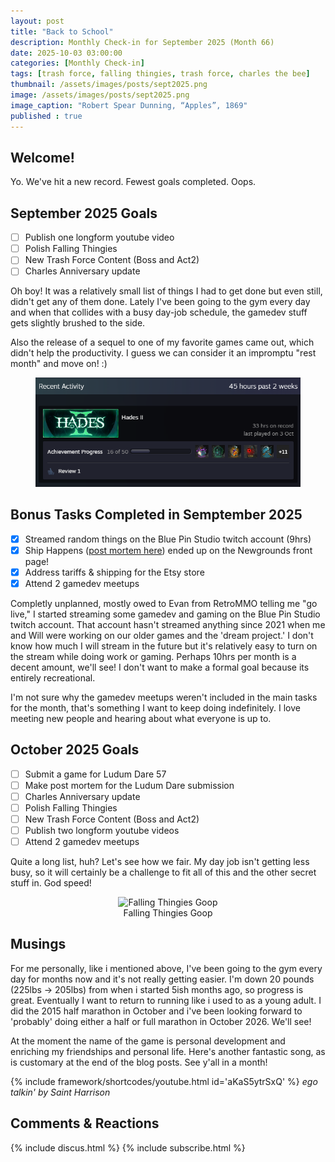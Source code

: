 ```yaml
---
layout: post
title: "Back to School"
description: Monthly Check-in for September 2025 (Month 66)
date: 2025-10-03 03:00:00
categories: [Monthly Check-in]
tags: [trash force, falling thingies, trash force, charles the bee]
thumbnail: /assets/images/posts/sept2025.png
image: /assets/images/posts/sept2025.png
image_caption: "Robert Spear Dunning, “Apples”, 1869"
published : true
---
```


## Welcome!
Yo. We've hit a new record. Fewest goals completed. Oops.


## September 2025 Goals 
  - [ ] Publish one longform youtube video 
  - [ ] Polish Falling Thingies 
  - [ ] New Trash Force Content (Boss and Act2)
  - [ ] Charles Anniversary update

Oh boy! It was a relatively small list of things I had to get done but even still, didn't get any of them done. Lately I've been going to the gym every day and when that collides with a busy day-job schedule, the gamedev stuff gets slightly brushed to the side. 

Also the release of a sequel to one of my favorite games came out, which didn't help the productivity. I guess we can consider it an impromptu "rest month" and move on! :)


<figure style="text-align: center;">
<img src="/assets/images/posts/hades2.png" alt="Hades 2 Gameplay Card">
</figure>   


## Bonus Tasks Completed in Semptember 2025
  - [x] Streamed random things on the Blue Pin Studio twitch account (9hrs)
  - [x] Ship Happens ([post mortem here](/blog/2025-08-25-Ship-Happens-Post-Mortem/)) ended up on the Newgrounds front page!
  - [x] Address tariffs & shipping for the Etsy store
  - [x] Attend 2 gamedev meetups

Completly unplanned, mostly owed to Evan from RetroMMO telling me "go live," I started streaming some gamedev and gaming on the Blue Pin Studio twitch account. That account hasn't streamed anything since 2021 when me and Will were working on our older games and the 'dream project.' I don't know how much I will stream in the future but it's relatively easy to turn on the stream while doing work or gaming. Perhaps 10hrs per month is a decent amount, we'll see! I don't want to make a formal goal because its entirely recreational.

I'm not sure why the gamedev meetups weren't included in the main tasks for the month, that's something I want to keep doing indefinitely. I love meeting new people and hearing about what everyone is up to.


## October 2025 Goals 
  - [ ] Submit a game for Ludum Dare 57
  - [ ] Make post mortem for the Ludum Dare submission
  - [ ] Charles Anniversary update
  - [ ] Polish Falling Thingies 
  - [ ] New Trash Force Content (Boss and Act2)
  - [ ] Publish two longform youtube videos
  - [ ] Attend 2 gamedev meetups

Quite a long list, huh? Let's see how we fair. My day job isn't getting less busy, so it will certainly be a challenge to fit all of this and the other secret stuff in. God speed!

<figure style="text-align: center;">
<img src="/assets/images/posts/goop.gif" alt="Falling Thingies Goop">
<figcaption>Falling Thingies Goop</figcaption>
</figure>   

## Musings
For me personally, like i mentioned above, I've been going to the gym every day for months now and it's not really getting easier. I'm down 20 pounds (225lbs -> 205lbs) from when i started 5ish months ago, so progress is great. Eventually I want to return to running like i used to as a young adult. I did the 2015 half marathon in October and i've been looking forward to 'probably' doing either a half or full marathon in October 2026. We'll see! 

At the moment the name of the game is personal development and enriching my friendships and personal life. Here's another fantastic song, as is customary at the end of the blog posts. See y'all in a month!

{% include framework/shortcodes/youtube.html id='aKaS5ytrSxQ' %}
_ego talkin' by Saint Harrison_

## Comments & Reactions

{% include discus.html %}
{% include subscribe.html %}